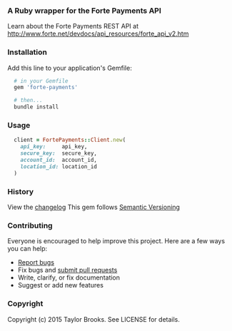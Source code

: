 ### A Ruby wrapper for the Forte Payments API

Learn about the Forte Payments REST API at http://www.forte.net/devdocs/api_resources/forte_api_v2.htm

### Installation
Add this line to your application's Gemfile:
````ruby
  # in your Gemfile
  gem 'forte-payments'

  # then...
  bundle install
````

### Usage
````ruby
  client = FortePayments::Client.new(
    api_key:     api_key,
    secure_key:  secure_key,
    account_id:  account_id,
    location_id: location_id
  )
````

### History

View the [changelog](https://github.com/rvshare/forte-payments-ruby/blob/master/CHANGELOG.md)
This gem follows [Semantic Versioning](http://semver.org/)

### Contributing

Everyone is encouraged to help improve this project. Here are a few ways you can help:

- [Report bugs](https://github.com/rvshare/forte-payments-ruby/issues)
- Fix bugs and [submit pull requests](https://github.com/rvshare/forte-payments-ruby/pulls)
- Write, clarify, or fix documentation
- Suggest or add new features

### Copyright
Copyright (c) 2015 Taylor Brooks. See LICENSE for details.
